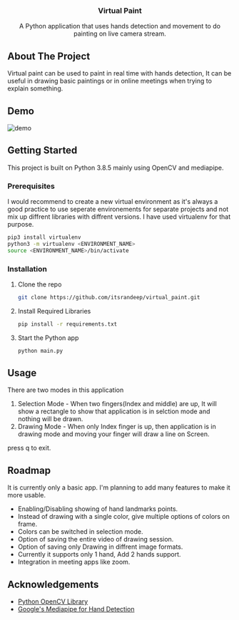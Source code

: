 <h3 align="center">Virtual Paint</h3>

  <p align="center">
    A Python application that uses hands detection and movement to do painting on live camera stream.
    <br />
  </p>
</p>


## About The Project

Virtual paint can be used to paint in real time with hands detection, It can be useful in drawing basic paintings or in online meetings when trying to explain something.


## Demo

   ![demo](https://user-images.githubusercontent.com/15001968/119997432-5ccc9d80-bfed-11eb-96b0-fdccb154132f.gif)



## Getting Started

This project is built on Python 3.8.5 mainly using OpenCV and mediapipe.

### Prerequisites

I would recommend to create a new virtual environment as it's always a good practice to use seperate environements for separate projects and not mix up diffrent libraries with diffrent versions. I have used virtualenv for that purpose.

  ```sh
  pip3 install virtualenv
  python3 -m virtualenv <ENVIRONMENT_NAME>
  source <ENVIRONMENT_NAME>/bin/activate
  ```

### Installation

1. Clone the repo
   ```sh
   git clone https://github.com/itsrandeep/virtual_paint.git
   ```
2. Install Required Libraries
   ```sh
   pip install -r requirements.txt
   ```
3. Start the Python app
   ```sh
   python main.py
   ```


## Usage

There are two modes in this application

1) Selection Mode - When two fingers(Index and middle) are up, It will show a rectangle to show that application is in selction mode and nothing will be drawn.
2) Drawing Mode - When only Index finger is up, then application is in drawing mode and moving your finger will draw a line on Screen.

press q to exit.


## Roadmap

It is currently only a basic app. I'm planning to add many features to make it more usable.

* Enabling/Disabling showing of hand landmarks points.
* Instead of drawing with a single color, give multiple options of colors on frame.
* Colors can be switched in selection mode.
* Option of saving the entire video of drawing session.
* Option of saving only Drawing in diffrent image formats.
* Currently it supports only 1 hand, Add 2 hands support.
* Integration in meeting apps like zoom.


## Acknowledgements
* [Python OpenCV Library](https://docs.opencv.org/master/d6/d00/tutorial_py_root.html)
* [Google's Mediapipe for Hand Detection](https://google.github.io/mediapipe)

